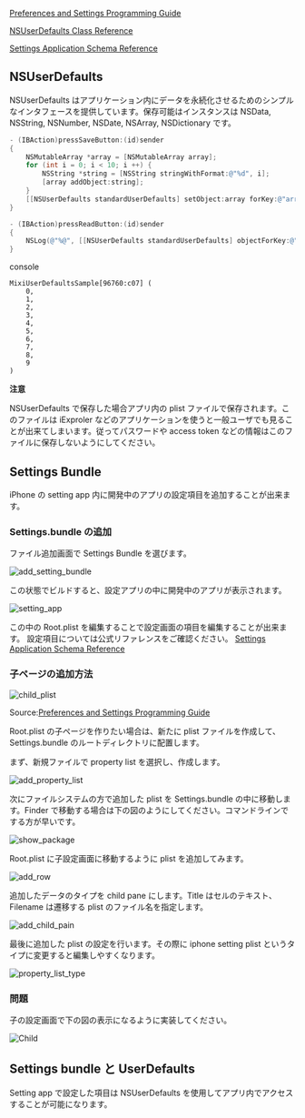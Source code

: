 [Preferences and Settings Programming Guide](https://developer.apple.com/library/mac/documentation/Cocoa/Conceptual/UserDefaults/UserDefaults.pdf)

[NSUserDefaults Class Reference](https://developer.apple.com/library/mac/#documentation/Cocoa/Reference/Foundation/Classes/NSUserDefaults_Class/Reference/Reference.html)

[Settings Application Schema Reference](http://developer.apple.com/library/ios/#documentation/PreferenceSettings/Conceptual/SettingsApplicationSchemaReference/Introduction/Introduction.html#//apple_ref/doc/uid/TP40007071)

## NSUserDefaults
NSUserDefaults はアプリケーション内にデータを永続化させるためのシンプルなインタフェースを提供しています。保存可能はインスタンスは NSData, NSString, NSNumber, NSDate, NSArray, NSDictionary です。

```objective-c
- (IBAction)pressSaveButton:(id)sender
{
    NSMutableArray *array = [NSMutableArray array];
    for (int i = 0; i < 10; i ++) {
        NSString *string = [NSString stringWithFormat:@"%d", i];
        [array addObject:string];
    }
    [[NSUserDefaults standardUserDefaults] setObject:array forKey:@"array"];
}

- (IBAction)pressReadButton:(id)sender
{
    NSLog(@"%@", [[NSUserDefaults standardUserDefaults] objectForKey:@"array"]);
}
```

console
```
MixiUserDefaultsSample[96760:c07] (
    0,
    1,
    2,
    3,
    4,
    5,
    6,
    7,
    8,
    9
)
```

**注意**

NSUserDefaults で保存した場合アプリ内の plist ファイルで保存されます。このファイルは iExproler などのアプリケーションを使うと一般ユーザでも見ることが出来てしまいます。従ってパスワードや access token などの情報はこのファイルに保存しないようにしてください。

## Settings Bundle

iPhone の setting app 内に開発中のアプリの設定項目を追加することが出来ます。

### Settings.bundle の追加

ファイル追加画面で Settings Bundle を選びます。

![add_setting_bundle](https://raw.github.com/mixi-inc/iOSTraining/master/Doc/Images/7.1/add_setting_bundle.png)

この状態でビルドすると、設定アプリの中に開発中のアプリが表示されます。

![setting_app](https://raw.github.com/mixi-inc/iOSTraining/master/Doc/Images/7.1/setting_app.png)

この中の Root.plist を編集することで設定画面の項目を編集することが出来ます。
設定項目については公式リファレンスをご確認ください。
[Settings Application Schema Reference](http://developer.apple.com/library/ios/#documentation/PreferenceSettings/Conceptual/SettingsApplicationSchemaReference/Introduction/Introduction.html#//apple_ref/doc/uid/TP40007071)

### 子ページの追加方法
![child_plist](https://raw.github.com/mixi-inc/iOSTraining/master/Doc/Images/7.1/child_plist.png)

Source:[Preferences and Settings
Programming Guide](https://developer.apple.com/library/mac/documentation/Cocoa/Conceptual/UserDefaults/UserDefaults.pdf)

Root.plist の子ページを作りたい場合は、新たに plist ファイルを作成して、Settings.bundle のルートディレクトリに配置します。

まず、新規ファイルで property list を選択し、作成します。

![add_property_list](https://raw.github.com/mixi-inc/iOSTraining/master/Doc/Images/7.1/add_property_list.png)

次にファイルシステムの方で追加した plist を Settings.bundle の中に移動します。Finder で移動する場合は下の図のようにしてください。コマンドラインでする方が早いです。

![show_package](https://raw.github.com/mixi-inc/iOSTraining/master/Doc/Images/7.1/show_package.png)

Root.plist に子設定画面に移動するように plist を追加してみます。

![add_row](https://raw.github.com/mixi-inc/iOSTraining/master/Doc/Images/7.1/add_row.png)

追加したデータのタイプを child pane にします。Title はセルのテキスト、Filename は遷移する plist のファイル名を指定します。

![add_child_pain](https://raw.github.com/mixi-inc/iOSTraining/master/Doc/Images/7.1/add_child_pain.png)

最後に追加した plist の設定を行います。その際に iphone setting plist というタイプに変更すると編集しやすくなります。

![property_list_type](https://raw.github.com/mixi-inc/iOSTraining/master/Doc/Images/7.1/property_list_type.png)

### 問題
子の設定画面で下の図の表示になるように実装してください。

![Child](https://raw.github.com/mixi-inc/iOSTraining/master/Doc/Images/7.1/Child.png)

## Settings bundle と UserDefaults

Setting app で設定した項目は NSUserDefaults を使用してアプリ内でアクセスすることが可能になります。

